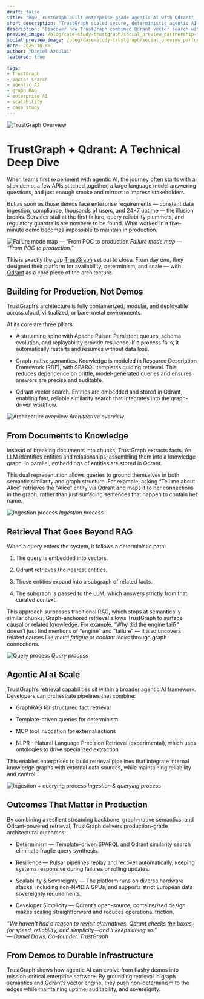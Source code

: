 ```yaml
---
draft: false
title: "How TrustGraph built enterprise-grade agentic AI with Qdrant"
short_description: "TrustGraph scaled secure, deterministic agentic AI with Qdrant."
description: "Discover how TrustGraph combined Qdrant vector search with graph-native semantics and streaming pipelines to deliver resilient, deterministic, and scalable agentic AI built for production, not demos."
preview_image: /blog/case-study-trustgraph/social_preview_partnership-trustgraph.jpg
social_preview_image: /blog/case-study-trustgraph/social_preview_partnership-trustgraph.jpg
date: 2025-10-08
author: "Daniel Azoulai"
featured: true

tags:
- TrustGraph
- vector search
- agentic AI
- graph RAG
- enterprise AI
- scalability
- case study
---
```



![TrustGraph Overview](/blog/case-study-trustgraph/trustgraph-bento-box-dark.jpg)

# TrustGraph \+ Qdrant: A Technical Deep Dive

When teams first experiment with agentic AI, the journey often starts with a slick demo: a few APIs stitched together, a large language model answering questions, and just enough smoke and mirrors to impress stakeholders.

But as soon as those demos face enterprise requirements — constant data ingestion, compliance, thousands of users, and 24×7 uptime — the illusion breaks. Services stall at the first failure, query reliability plummets, and regulatory guardrails are nowhere to be found. What worked in a five-minute demo becomes impossible to maintain in production. 

![Failure mode map — “From POC to production](/blog/case-study-trustgraph/failure-map-poc-to-production-2.png)
*Failure mode map — “From POC to production.”*

This is exactly the gap <a href="https://trustgraph.ai/" target="_blank">TrustGraph</a> set out to close. From day one, they designed their platform for availability, determinism, and scale — with [Qdrant](https://Qdrant.tech) as a core piece of the architecture.

## Building for Production, Not Demos

TrustGraph’s architecture is fully containerized, modular, and deployable across cloud, virtualized, or bare-metal environments.

At its core are three pillars:

* A streaming spine with Apache Pulsar. Persistent queues, schema evolution, and replayability provide resilience. If a process fails, it automatically restarts and resumes without data loss.

* Graph-native semantics. Knowledge is modeled in Resource Description Framework (RDF), with SPARQL templates guiding retrieval. This reduces dependence on brittle, model-generated queries and ensures answers are precise and auditable.

* Qdrant vector search. Entities are embedded and stored in Qdrant, enabling fast, reliable similarity search that integrates into the graph-driven workflow.

![Architecture overview](/blog/case-study-trustgraph/architecture-overview.png)
*Architecture overview*

## From Documents to Knowledge

Instead of breaking documents into chunks, TrustGraph extracts facts. An LLM identifies entities and relationships, assembling them into a knowledge graph. In parallel, embeddings of entities are stored in Qdrant.

This dual representation allows queries to ground themselves in both semantic similarity and graph structure. For example, asking “Tell me about Alice” retrieves the “Alice” entity via Qdrant and maps it to her connections in the graph, rather than just surfacing sentences that happen to contain her name.

![Ingestion process](/blog/case-study-trustgraph/ingestion-process.png)
*Ingestion process*

## Retrieval That Goes Beyond RAG

When a query enters the system, it follows a deterministic path:

1. The query is embedded into vectors.

2. Qdrant retrieves the nearest entities.

3. Those entities expand into a subgraph of related facts.

4. The subgraph is passed to the LLM, which answers strictly from that curated context.

This approach surpasses traditional RAG, which stops at semantically similar chunks. Graph-anchored retrieval allows TrustGraph to surface causal or related knowledge. For example, “Why did the engine fail?” doesn’t just find mentions of “engine” and “failure” — it also uncovers related causes like *metal fatigue* or *coolant leaks* through graph connections.

![Query process](/blog/case-study-trustgraph/query-process.png)
*Query process*

## Agentic AI at Scale

TrustGraph’s retrieval capabilities sit within a broader agentic AI framework. Developers can orchestrate pipelines that combine:

* GraphRAG for structured fact retrieval

* Template-driven queries for determinism

* MCP tool invocation for external actions

* NLPR \- Natural Language Precision Retrieval (experimental), which uses ontologies to drive specialized extraction

This enables enterprises to build retrieval pipelines that integrate internal knowledge graphs with external data sources, while maintaining reliability and control.

![Ingestion + querying process](/blog/case-study-trustgraph/ingestion-querying-process.png)
*Ingestion & querying process*

## Outcomes That Matter in Production

By combining a resilient streaming backbone, graph-native semantics, and Qdrant-powered retrieval, TrustGraph delivers production-grade architectural outcomes:

* Determinism — Template-driven SPARQL and Qdrant similarity search eliminate fragile query synthesis.

* Resilience — Pulsar pipelines replay and recover automatically, keeping systems responsive during failures or rolling updates.

* Scalability & Sovereignty — The platform runs on diverse hardware stacks, including non-NVIDIA GPUs, and supports strict European data sovereignty requirements.

* Developer Simplicity — Qdrant’s open-source, containerized design makes scaling straightforward and reduces operational friction.

*“We haven’t had a reason to revisit alternatives. Qdrant checks the boxes for speed, reliability, and simplicity—and it keeps doing so.”*  
 — *Daniel Davis, Co-founder, TrustGraph*

## From Demos to Durable Infrastructure

TrustGraph shows how agentic AI can evolve from flashy demos into mission-critical enterprise software. By grounding retrieval in graph semantics and Qdrant’s vector engine, they push non-determinism to the edges while maintaining uptime, auditability, and sovereignty.

